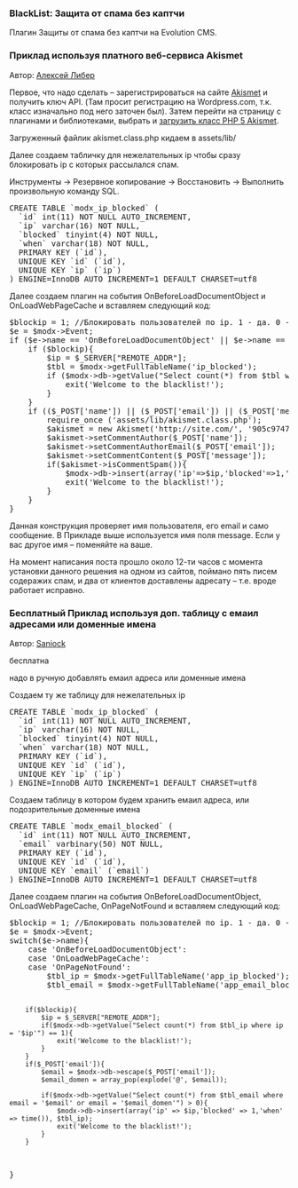 
<meta http-equiv="Content-Type" content="text/html; charset=utf-8">
<h3>BlackList: Защита от спама без каптчи </h3>
Плагин Защиты от спама без каптчи на Evolution CMS.
<h3 class="page-header">Приклад используя платного веб-сервиса Akismet</h3>
<p>Автор: <i class="fa fa-modx fa-lg"></i> <a href="https://modx.ru/razrabotchiki-na-modx/8423/" rel="nofollow" target="_blank">Алексей Либер</a></p>
<p>Первое, что надо сделать – зарегистрироваться на сайте <a href="https://akismet.com/" rel="nofollow" target="_blank">Akismet</a> и получить ключ API. (Там просит регистрацию на Wordpress.com, т.к. класс изначально под него заточен был). Затем перейти на страницу с плагинами и библиотеками, выбрать и <a href="https://github.com/kenmoini/akismet/blob/master/src/Kenmoini/Akismet/Akismet.php" rel="nofollow" target="_blank">загрузить класс PHP 5 Akismet</a>.</p>
<p>Загруженный файлик akismet.class.php кидаем в assets/lib/<p>
<p>Далее создаем табличку для нежелательных ip чтобы сразу блокировать ip с которых рассылался спам.</p>
<p>Инструменты -&gt; Резервное копирование -&gt; Восстановить -&gt; Выполнить произвольную команду SQL.</p>
<pre class="brush: sql;">
CREATE TABLE `modx_ip_blocked` (
  `id` int(11) NOT NULL AUTO_INCREMENT,
  `ip` varchar(16) NOT NULL,
  `blocked` tinyint(4) NOT NULL,
  `when` varchar(18) NOT NULL,
  PRIMARY KEY (`id`),
  UNIQUE KEY `id` (`id`),
  UNIQUE KEY `ip` (`ip`)
) ENGINE=InnoDB AUTO_INCREMENT=1 DEFAULT CHARSET=utf8
</pre>
<p>Далее создаем плагин на события <span class="text-bold">OnBeforeLoadDocumentObject</span> и <span class="text-bold">OnLoadWebPageCache</span> и вставляем следующий код:</p>
<pre class="brush: php;">
$blockip = 1; //Блокировать пользователей по ip. 1 - да. 0 - нет.
$e = $modx->Event;
if ($e->name == 'OnBeforeLoadDocumentObject' || $e->name == 'OnLoadWebPageCache'){
	if ($blockip){
		$ip = $_SERVER["REMOTE_ADDR"];
		$tbl = $modx->getFullTableName('ip_blocked');
		if ($modx->db->getValue("Select count(*) from $tbl where `ip`='$ip'") == 1){
			exit('Welcome to the blacklist!');			
		}
	}
	if (($_POST['name']) || ($_POST['email']) || ($_POST['message'])){
		require_once ('assets/lib/akismet.class.php');
		$akismet = new Akismet('http://site.com/', '905c97472xxx');
		$akismet->setCommentAuthor($_POST['name']);
		$akismet->setCommentAuthorEmail($_POST['email']);
		$akismet->setCommentContent($_POST['message']);
		if($akismet->isCommentSpam()){
			$modx->db->insert(array('ip'=>$ip,'blocked'=>1,'when'=>time()),$tbl);
			exit('Welcome to the blacklist!');
		}
	}
}
</pre>
<p>Данная конструкция проверяет имя пользователя, его email и само сообщение. В Прикладе выше используется имя поля message. Если у вас другое имя – поменяйте на ваше.</p>
<p>На момент написания поста прошло около 12-ти часов с момента установки данного решения на одном из сайтов, поймано пять писем содеражих спам, и два от клиентов доставлены адресату – т.е. вроде работает исправно.</p>

<h3 class="page-header">Бесплатный Приклад используя доп. таблицу с емаил адресами или доменные имена</h3>
<p>Автор: <i class="fa fa-modx fa-lg"></i> <a href="http://saniock.com" rel="nofollow" target="_blank">Saniock</a></p>
<p><i class="fa fa-plus fa-fw"></i> бесплатна</p>
<p><i class="fa fa-minus fa-fw"></i> надо в ручную добавлять емаил адреса или доменные имена</p>

<p>Cоздаем ту же таблицу для нежелательных ip</p>
<pre class="brush: sql;">
CREATE TABLE `modx_ip_blocked` (
  `id` int(11) NOT NULL AUTO_INCREMENT,
  `ip` varchar(16) NOT NULL,
  `blocked` tinyint(4) NOT NULL,
  `when` varchar(18) NOT NULL,
  PRIMARY KEY (`id`),
  UNIQUE KEY `id` (`id`),
  UNIQUE KEY `ip` (`ip`)
) ENGINE=InnoDB AUTO_INCREMENT=1 DEFAULT CHARSET=utf8
</pre>

<p>Cоздаем таблицу в котором будем хранить емаил адреса, или подозрительные доменные имена</p>
<pre class="brush: sql;">
CREATE TABLE `modx_email_blocked` (
  `id` int(11) NOT NULL AUTO_INCREMENT,
  `email` varbinary(50) NOT NULL,
  PRIMARY KEY (`id`),
  UNIQUE KEY `id` (`id`),
  UNIQUE KEY `email` (`email`)
) ENGINE=InnoDB AUTO_INCREMENT=1 DEFAULT CHARSET=utf8
</pre>

<p>Далее создаем плагин на события <span class="text-bold">OnBeforeLoadDocumentObject</span>, <span class="text-bold">OnLoadWebPageCache</span>, <span class="text-bold">OnPageNotFound</span> и вставляем следующий код:</p>
<pre class="brush: php;">
$blockip = 1; //Блокировать пользователей по ip. 1 - да. 0 - нет.
$e = $modx->Event;
switch($e->name){
	case 'OnBeforeLoadDocumentObject':
	case 'OnLoadWebPageCache':
	case 'OnPageNotFound':
		$tbl_ip = $modx->getFullTableName('app_ip_blocked');
		$tbl_email = $modx->getFullTableName('app_email_blocked');
		
		if($blockip){
			$ip = $_SERVER["REMOTE_ADDR"];
			if($modx->db->getValue("Select count(*) from $tbl_ip where ip = '$ip'") == 1){
				exit('Welcome to the blacklist!');
			}
		}
		if($_POST['email']){
			$email = $modx->db->escape($_POST['email']);
			$email_domen = array_pop(explode('@', $email));
			
			if($modx->db->getValue("Select count(*) from $tbl_email where email = '$email' or email = '$email_domen'") > 0){
				$modx->db->insert(array('ip' => $ip,'blocked' => 1,'when' => time()), $tbl_ip);
				exit('Welcome to the blacklist!');
			}
		}
}
</pre>